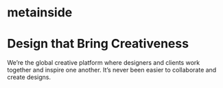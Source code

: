 # metainside

# Design that Bring Creativeness

We’re the global creative platform where designers and clients work together and inspire one another. It’s never been easier to collaborate and create designs.


